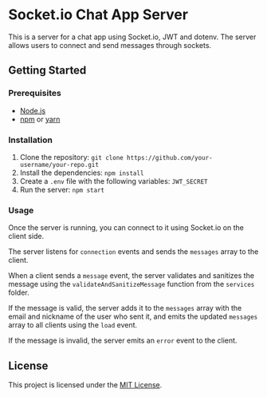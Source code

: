 # Socket.io Chat App Server

This is a server for a chat app using Socket.io, JWT and dotenv. The server allows users to connect and send messages through sockets. 

## Getting Started

### Prerequisites

- [Node.js](https://nodejs.org/)
- [npm](https://www.npmjs.com/) or [yarn](https://yarnpkg.com/)

### Installation

1. Clone the repository: `git clone https://github.com/your-username/your-repo.git`
2. Install the dependencies: `npm install`
3. Create a `.env` file with the following variables: `JWT_SECRET`
4. Run the server: `npm start`

### Usage

Once the server is running, you can connect to it using Socket.io on the client side. 

The server listens for `connection` events and sends the `messages` array to the client. 

When a client sends a `message` event, the server validates and sanitizes the message using the `validateAndSanitizeMessage` function from the `services` folder. 

If the message is valid, the server adds it to the `messages` array with the email and nickname of the user who sent it, and emits the updated `messages` array to all clients using the `load` event.

If the message is invalid, the server emits an `error` event to the client.

## License

This project is licensed under the [MIT License](https://opensource.org/licenses/MIT).
